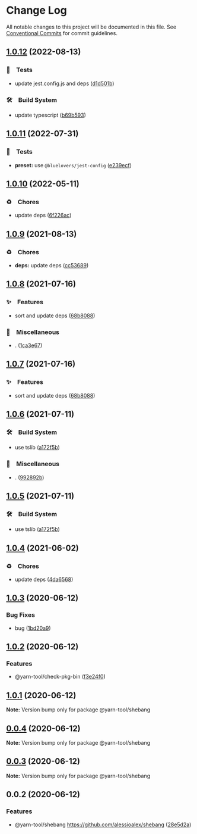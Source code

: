 # Change Log

All notable changes to this project will be documented in this file.
See [Conventional Commits](https://conventionalcommits.org) for commit guidelines.

## [1.0.12](https://github.com/bluelovers/ws-yarn-workspaces/compare/@yarn-tool/shebang@1.0.11...@yarn-tool/shebang@1.0.12) (2022-08-13)


### 🚨　Tests

* update jest.config.js and deps ([d1d501b](https://github.com/bluelovers/ws-yarn-workspaces/commit/d1d501ba059130bd8f90e6eaa266084110698011))


### 🛠　Build System

* update typescript ([b69b593](https://github.com/bluelovers/ws-yarn-workspaces/commit/b69b593d511d9d4e246513dc1d69721150b9cfe8))





## [1.0.11](https://github.com/bluelovers/ws-yarn-workspaces/compare/@yarn-tool/shebang@1.0.10...@yarn-tool/shebang@1.0.11) (2022-07-31)


### 🚨　Tests

* **preset:** use `@bluelovers/jest-config` ([e239ecf](https://github.com/bluelovers/ws-yarn-workspaces/commit/e239ecf606d82930c6036ec1241bf3b4a1095423))





## [1.0.10](https://github.com/bluelovers/ws-yarn-workspaces/compare/@yarn-tool/shebang@1.0.9...@yarn-tool/shebang@1.0.10) (2022-05-11)


### ♻️　Chores

* update deps ([6f226ac](https://github.com/bluelovers/ws-yarn-workspaces/commit/6f226acfd22f0b213eaa8a84886f8391284b1fcf))





## [1.0.9](https://github.com/bluelovers/ws-yarn-workspaces/compare/@yarn-tool/shebang@1.0.8...@yarn-tool/shebang@1.0.9) (2021-08-13)


### ♻️　Chores

* **deps:** update deps ([cc53689](https://github.com/bluelovers/ws-yarn-workspaces/commit/cc53689dadd1334672807d4737c0e6400b15aba0))





## [1.0.8](https://github.com/bluelovers/ws-yarn-workspaces/compare/@yarn-tool/shebang@1.0.6...@yarn-tool/shebang@1.0.8) (2021-07-16)


### ✨　Features

* sort and update deps ([68b8088](https://github.com/bluelovers/ws-yarn-workspaces/commit/68b80888dade4eb368927afdd50066488014ecbd))


### 🔖　Miscellaneous

* . ([1ca3e67](https://github.com/bluelovers/ws-yarn-workspaces/commit/1ca3e671f12b47170bfdd2f38e9e515f3d63d961))





## [1.0.7](https://github.com/bluelovers/ws-yarn-workspaces/compare/@yarn-tool/shebang@1.0.6...@yarn-tool/shebang@1.0.7) (2021-07-16)


### ✨　Features

* sort and update deps ([68b8088](https://github.com/bluelovers/ws-yarn-workspaces/commit/68b80888dade4eb368927afdd50066488014ecbd))





## [1.0.6](https://github.com/bluelovers/ws-yarn-workspaces/compare/@yarn-tool/shebang@1.0.4...@yarn-tool/shebang@1.0.6) (2021-07-11)


### 🛠　Build System

* use tslib ([a172f5b](https://github.com/bluelovers/ws-yarn-workspaces/commit/a172f5b85b6b74256ebc8707435e0756adfd533a))


### 🔖　Miscellaneous

* . ([992892b](https://github.com/bluelovers/ws-yarn-workspaces/commit/992892bbf110cad2a8ee559521fc64506700e228))





## [1.0.5](https://github.com/bluelovers/ws-yarn-workspaces/compare/@yarn-tool/shebang@1.0.4...@yarn-tool/shebang@1.0.5) (2021-07-11)


### 🛠　Build System

* use tslib ([a172f5b](https://github.com/bluelovers/ws-yarn-workspaces/commit/a172f5b85b6b74256ebc8707435e0756adfd533a))





## [1.0.4](https://github.com/bluelovers/ws-yarn-workspaces/compare/@yarn-tool/shebang@1.0.3...@yarn-tool/shebang@1.0.4) (2021-06-02)


### ♻️　Chores

* update deps ([4da6568](https://github.com/bluelovers/ws-yarn-workspaces/commit/4da65683a914d70a296533568d412df3f9a90e93))





## [1.0.3](https://github.com/bluelovers/ws-yarn-workspaces/compare/@yarn-tool/shebang@1.0.2...@yarn-tool/shebang@1.0.3) (2020-06-12)


### Bug Fixes

* bug ([1bd20a9](https://github.com/bluelovers/ws-yarn-workspaces/commit/1bd20a9e5943182efbde5343c6d103fac5e1d99b))





## [1.0.2](https://github.com/bluelovers/ws-yarn-workspaces/compare/@yarn-tool/shebang@1.0.1...@yarn-tool/shebang@1.0.2) (2020-06-12)


### Features

* @yarn-tool/check-pkg-bin ([f3e24f0](https://github.com/bluelovers/ws-yarn-workspaces/commit/f3e24f09a1f6b2e8f06442b36debe969609478d0))





## [1.0.1](https://github.com/bluelovers/ws-yarn-workspaces/compare/@yarn-tool/shebang@0.0.4...@yarn-tool/shebang@1.0.1) (2020-06-12)

**Note:** Version bump only for package @yarn-tool/shebang





## [0.0.4](https://github.com/bluelovers/ws-yarn-workspaces/compare/@yarn-tool/shebang@0.0.3...@yarn-tool/shebang@0.0.4) (2020-06-12)

**Note:** Version bump only for package @yarn-tool/shebang





## [0.0.3](https://github.com/bluelovers/ws-yarn-workspaces/compare/@yarn-tool/shebang@0.0.2...@yarn-tool/shebang@0.0.3) (2020-06-12)

**Note:** Version bump only for package @yarn-tool/shebang





## 0.0.2 (2020-06-12)


### Features

* @yarn-tool/shebang https://github.com/alessioalex/shebang ([28e5d2a](https://github.com/bluelovers/ws-yarn-workspaces/commit/28e5d2a1aa07732a673c52911c6ef92d276361d4))
